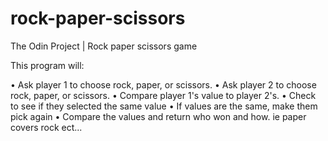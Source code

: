 # rock-paper-scissors

The Odin Project | Rock paper scissors game

This program will:

• Ask player 1 to choose rock, paper, or scissors.
• Ask player 2 to choose rock, paper, or scissors.
• Compare player 1's value to player 2's.
• Check to see if they selected the same value
    • If values are the same, make them pick again
    • Compare the values and return who won and how. ie paper covers rock ect...
